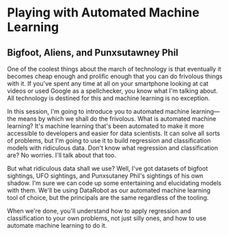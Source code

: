 # Playing with Automated Machine Learning
## Bigfoot, Aliens, and Punxsutawney Phil

One of the coolest things about the march of technology is that eventually it
becomes cheap enough and prolific enough that you can do frivolous things with
it. If you've spent any time at all on your smartphone looking at cat videos or
used Google as a spellchecker, you know what I'm talking about. All technology
is destined for this and machine learning is no exception.

In this session, I'm going to introduce you to automated machine learning—the
means by which we shall do the frivolous. What is automated machine learning?
It's machine learning that's been automated to make it more accessible to
developers and easier for data scientists. It can solve all sorts of problems,
but I'm going to use it to build regression and classification models with
ridiculous data. Don't know what regression and classification are? No worries.
I'll talk about that too.

But what ridiculous data shall we use? Well, I've got datasets of bigfoot
sightings, UFO sightings, and Punxsutaney Phil's sightings of his own shadow.
I'm sure we can code up some entertaining and elucidating models with them.
We'll be using DataRobot as our automated machine learning tool of choice, but
the principals are the same regardless of the tooling.

When we're done, you'll understand how to apply regression and classification
to your own problems, not just silly ones, and how to use automate machine
learning to do it.
